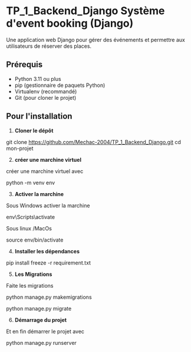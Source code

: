 # TP_1_Backend_Django Système d'event booking (Django)

Une application web Django pour gérer des événements et permettre aux utilisateurs de réserver des places.

## Prérequis

- Python 3.11 ou plus
- pip (gestionnaire de paquets Python)
- Virtualenv (recommandé)
- Git (pour cloner le projet)

## Pour l'installation

1. **Cloner le dépôt**

git clone https://github.com/Mechac-2004/TP_1_Backend_Django.git
cd mon-projet

2. **créer une marchine virtuel**

créer une marchine virtuel avec 

python -m venv env

3. **Activer la marchine**

Sous Windows activer la marchine

env\Scripts\activate

Sous linux /MacOs

source env/bin/activate

4. **Installer les dépendances**

pip install freeze -r requirement.txt

5. **Les Migrations**

Faite les migrations

python manage.py makemigrations

python manage.py migrate

6. **Démarrage du projet**

Et en fin démarrer le projet avec 

python manage.py runserver  
